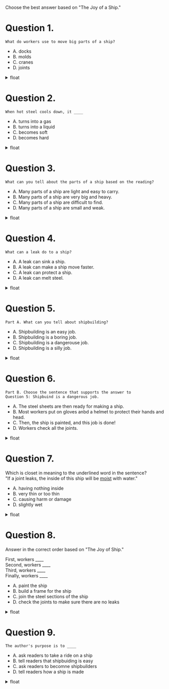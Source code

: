 Choose the best answer based on "The Joy of a Ship."  

# Question 1.
```
What do workers use to move big parts of a ship?
```

- A. docks  
- B. molds  
- C. cranes  
- D. joints   

<details>
<summary>float</summary>

C
</details>

# Question 2.
```
When hot steel cools down, it ____
```

- A. turns into a gas
- B. turns into a liquid
- C. becomes soft
- D. becomes hard

<details>
<summary>float</summary>

D
</details>

# Question 3.
```
What can you tell about the parts of a ship based on the reading?
```

- A. Many parts of a ship are light and easy to carry.
- B. Many parts of a ship are very big and heavy.
- C. Many parts of a ship are difficult to find.
- D. Many parts of a ship are small and weak.

<details>
<summary>float</summary>

B
</details>

# Question 4.
```
What can a leak do to a ship?
```

- A. A leak can sink a ship.
- B. A leak can make a ship move faster.
- C. A leak can protect a ship.
- D. A leak can melt steel.

<details>
<summary>float</summary>

A
</details>

# Question 5.
```
Part A. What can you tell about shipbuilding?
```

- A. Shipbuilding is an easy job.
- B. Shipbuilding is a boring job.
- C. Shipbuilding is a dangerouse job.
- D. Shipbuilding is a silly job.

<details>
<summary>float</summary>

C
</details>

# Question 6.
```
Part B. Choose the sentence that supports the answer to 
Question 5: Shipbuind is a dangerous job.
```

- A. The steel sheets are then ready for making a ship.
- B. Most workers put on gloves anbd a helmet to protect their hands and head.
- C. Then, the ship is painted, and this job is done!
- D. Workers check all the joints.

<details>
<summary>float</summary>

B
</details>

# Question 7.

Which is closet in meaning to the underlined word in the sentence?  
"If a joint leaks, the inside of this ship will be <U>moist</U> with water."


- A. having nothing inside
- B. very thin or too thin
- C. causing harm or damage
- D. slightly wet

<details>
<summary>float</summary>

D
</details>

# Question 8.
Answer in the correct order based on "The Joy of Ship."

First, workers ____  
Second, workers ____  
Third, workers ____  
Finally, workers ____  

- A. paint the ship
- B. build a frame for the ship
- C. join the steel sections of the ship
- D. check the joints to make sure there are no leaks

<details>
<summary>float</summary>

B  
C  
D  
A
</details>

# Question 9.
```
The author's purpose is to ____
```

- A. ask readers to take a ride on a ship
- B. tell readers that shipbuiding is easy
- C. ask readers to becomne shipbuilders
- D. tell readers how a ship is made

<details>
<summary>float</summary>

D
</details>

